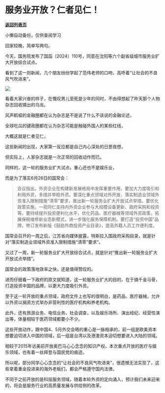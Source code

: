 # 服务业开放？仁者见仁！

[**返回列表页**](/gzh/政事堂2019)

小懒自动备份，仅供查阅学习

回家较晚，简单写两句。  

今天，国务院发布了国函〔2024〕110号，同意在沈阳等六个副省级城市服务业扩大开放综合试点。  

看到了这一则新闻，几个朋友纷纷学起了范伟老师的口吻，高呼着“让社会的不良风气吹进来”。

![](https://mmbiz.qpic.cn/mmbiz_jpg/rxhS23yu8cNz7Bv4IIiaibdW9sjRgq8HvCEG3DkuqHOib21pQmYibN7vnOoTVmrwuNZ6mjN3eMlPQu0IW5XibeR68UQ/640?wx_fmt=jpeg&from;=appmsg)

看着大家兴奋的样子，在慨叹男儿至死是少年的同时，不由得想起了昨天那个人物杂志回收搞出的乌龙。  

风声鹤唳的金融圈都在认为杂志是不是说了什么不该说的金融论述，  

全球吃瓜的键政圈都在认为杂志可能是触碰外国人的某些红线，  

大概这就是仁者见仁，

这些新闻的出现，大家第一反应都是自己内心深处的日思夜想，

但实际上，人家杂志就是一次正常的回收动作而已。

同样的，这一轮的服务业扩大试点，重心还也不是娱乐业，

而是为了落实6月26日的国常会：  

>
> 会议指出，外资企业在构建新发展格局中发挥重要作用，要加大力度吸引和利用外资，多措并举稳外资。要深化重点领域对外开放，落实制造业领域外资准入限制措施“清零”要求，推出新一轮服务业扩大开放试点举措。要优化政策实施，一视同仁支持内外资企业参与大规模设备更新、政府采购和投资等。要持续提升投资便利化水平，优化药品、医疗器械等领域外资政策，拓展保税维修新业态新模式，进一步强化服务保障机制。要打造“投资中国”品牌，修订发布新版《鼓励外商投资产业目录》，提高外籍人员工作便利度。

国常会召开的一周之后，江苏省向媒体披露，特斯拉入围政府采购目录，就是针对“落实制造业领域外资准入限制措施“清零”要求”。  

又过了一周，新一轮服务业扩大开放综合试点，就是针对“推出新一轮服务业扩大开放试点举措”。

国常会的政策落地效率之快，还是值得赞叹的。  

进而仔细看一下政府的原文就知道，这一轮服务业扩大的目的，在于搞千金马骨，打造投资中国的品牌，以更大力度吸引外资。

至于这一轮开放的重点领域，政府文件上也写的很明白，是药品、医疗器械，允许以外资以捐资方式举办非营利性的医疗机构和养老机构。

此外，还有旅游业务、电信业务、社会调查，以及娱乐场所、演出经纪、经营性演出等，体量相较于医药领域都要小不少。

这些开放动作，跟中国4、5月外交会晤的重心是一脉相承的，前一组是欧美资本想要迫切进入中国的领域，后一组是台湾以及港澳资本迫切想要进入大陆的领域。

相较于2015年访美前开放奥巴马心心念念的知识产权，本次重点开放的医疗与娱乐领域，也有着一丝拜登与国民党的痕迹。

所以呢，部分同学心心念念的“让社会的不良风气吹进来”，很遗憾无法实现了，这些拿着重金投进来的海外老板们，都会严格遵守国内法律。

不同于之前开放的是科技服务领域，随着本轮外资的定向涌入，预计我们未来迎来的，将会是服务行业的高质量发展与供给侧的改革。

